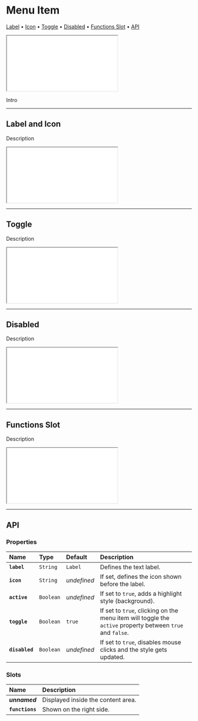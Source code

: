 # Menu Item

[Label](components/menu-item#label-and-icon) • [Icon](components/menu-item#icon) • [Toggle](components/menu-item#toggle) • [Disabled](components/menu-item#disabled) • [Functions Slot](components/menu-item#functions-slot) • [API](components/menu-item#api)

<iframe src="./assets/demos/components/menu-item/main.html"></iframe>

Intro 

---

## Label and Icon

Description

<iframe src="./assets/demos/components/menu-item/label-and-icon.html"></iframe>

---

## Toggle

Description

<iframe src="./assets/demos/components/menu-item/toggle.html"></iframe>

---

## Disabled

Description

<iframe src="./assets/demos/components/menu-item/disabled.html"></iframe>


---

## Functions Slot

Description

<iframe src="./assets/demos/components/menu-item/functions-slot.html"></iframe>

---

## API

### Properties

| Name | Type | Default | Description |
| :-- | :-- | :-- | :-- |
| **`label`** | `String` | `Label` | Defines the text label. |
| **`icon`** | `String` | _undefined_ | If set, defines the icon shown before the label. |
| **`active`** | `Boolean` | _undefined_ | If set to `true`, adds a highlight style (background). |
| **`toggle`** | `Boolean` | `true` | If set to `true`, clicking on the menu item will toggle the `active` property between `true` and `false`. |
| **`disabled`** | `Boolean` | _undefined_ | If set to `true`, disables mouse clicks and the style gets updated. |

### Slots

| Name | Description |
| :-- | :-- |
| **_unnamed_** | Displayed inside the content area. |
| **`functions`** | Shown on the right side. |
